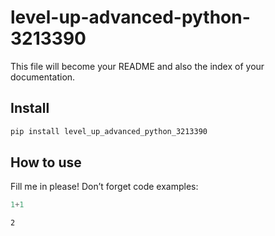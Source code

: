 level-up-advanced-python-3213390
================

<!-- WARNING: THIS FILE WAS AUTOGENERATED! DO NOT EDIT! -->

This file will become your README and also the index of your
documentation.

## Install

``` sh
pip install level_up_advanced_python_3213390
```

## How to use

Fill me in please! Don’t forget code examples:

``` python
1+1
```

    2
